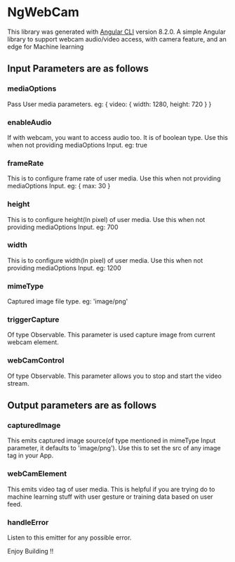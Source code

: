 # NgWebCam

This library was generated with [Angular CLI](https://github.com/angular/angular-cli) version 8.2.0.
A simple Angular library to support webcam audio/video access, with camera feature, and an edge for Machine learning

## Input Parameters are as follows

### mediaOptions 
Pass User media parameters. eg: { video: { width: 1280, height: 720 } }

### enableAudio
If with webcam, you want to access audio too. It is of boolean type. Use this when not providing mediaOptions Input. eg: true

### frameRate
This is to configure frame rate of user media. Use this when not providing mediaOptions Input. eg: { max: 30 }

### height
This is to configure height(In pixel) of user media. Use this when not providing mediaOptions Input. eg: 700

### width
This is to configure width(In pixel) of user media. Use this when not providing mediaOptions Input. eg: 1200

### mimeType
Captured image file type. eg: 'image/png'

### triggerCapture
Of type Observable<void>. This parameter is used capture image from current webcam element.

### webCamControl
Of type Observable<boolean>. This parameter allows you to stop and start the video stream.

## Output parameters are as follows

### capturedImage
This emits captured image source(of type mentioned in mimeType Input parameter, it defaults to 'image/png'). Use this to set the src of any image tag in your App.

### webCamElement
This emits video tag of user media. This is helpful if you are trying do to machine learning stuff with user gesture or training data based on user feed.

### handleError
Listen to this emitter for any possible error.

Enjoy Building !!
